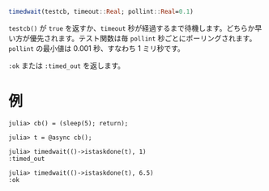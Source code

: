 ```julia
timedwait(testcb, timeout::Real; pollint::Real=0.1)
```

`testcb()` が `true` を返すか、`timeout` 秒が経過するまで待機します。どちらか早い方が優先されます。テスト関数は毎 `pollint` 秒ごとにポーリングされます。`pollint` の最小値は 0.001 秒、すなわち 1 ミリ秒です。

`:ok` または `:timed_out` を返します。

# 例

```jldoctest
julia> cb() = (sleep(5); return);

julia> t = @async cb();

julia> timedwait(()->istaskdone(t), 1)
:timed_out

julia> timedwait(()->istaskdone(t), 6.5)
:ok
```
